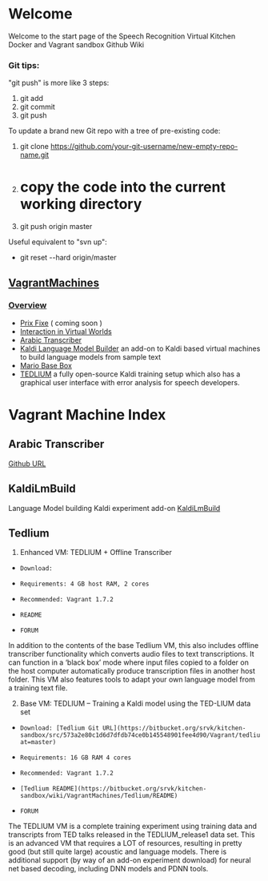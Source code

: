 # Welcome
Welcome to the start page of the Speech Recognition Virtual Kitchen Docker and Vagrant sandbox Github Wiki

### Git tips: ###
"git push" is more like 3 steps:

1.   git add <newfile>
1.   git commit
1.   git push

To update a brand new Git repo with a tree of pre-existing code:

1.   git clone https://github.com/your-git-username/new-empty-repo-name.git
1.   # copy the code into the current working directory
1.   git push origin master

Useful equivalent to "svn up":

* git reset --hard origin/master

## [VagrantMachines](https://github.com/riebling/srvk-sandbox/wiki/browse/VagrantMachines) ##

### [Overview](https://github.com/riebling/srvk-sandbox/wiki/VagrantMachines/MachineIndex)
* [Prix Fixe]() ( coming soon )
* [Interaction in Virtual Worlds]()
* [Arabic Transcriber](https://github.com/riebling/srvk-sandbox/wiki/browse/VagrantMachines/ArabicTranscriber)
* [Kaldi Language Model Builder](https://github.com/riebling/srvk-sandbox/wiki/browse/VagrantMachines/KaldiLmBuild) an add-on to Kaldi based virtual machines to build language models from sample text
* [Mario Base Box](https://github.com/riebling/srvk-sandbox/wiki/browse/VagrantMachines/MarioBaseBox)
* [TEDLIUM](https://github.com/riebling/srvk-sandbox/wiki/browse/VagrantMachines/Tedlium) a fully open-source Kaldi training setup which also has a graphical user interface with error analysis for speech developers.

# Vagrant Machine Index #

## Arabic Transcriber ##
[Github URL](https://bitbucket.org/srvk/kitchen-sandbox/wiki/browse/VagrantMachines/ArabicTranscriber)

## KaldiLmBuild ##
Language Model building Kaldi experiment add-on
[KaldiLmBuild](https://bitbucket.org/srvk/kitchen-sandbox/wiki/VagrantMachines/KaldiLmBuild/README)

## Tedlium ##

1. Enhanced VM: TEDLIUM + Offline Transcriber

*     Download: 
*     Requirements: 4 GB host RAM, 2 cores
*     Recommended: Vagrant 1.7.2
*     README
*     FORUM

In addition to the contents of the base Tedlium VM, this also includes offline transcriber functionality which converts audio files to text transcriptions. It can function in a ‘black box’ mode where input files copied to a folder on the host computer automatically produce transcription files in another host folder. This VM also features tools to adapt your own language model from a training text file.

2. Base VM: TEDLIUM – Training a Kaldi model using the TED-LIUM data set

*     Download: [Tedlium Git URL](https://bitbucket.org/srvk/kitchen-sandbox/src/573a2e80c1d6d7dfdb74ce0b145548901fee4d90/Vagrant/tedlium/?at=master)
*     Requirements: 16 GB RAM 4 cores
*     Recommended: Vagrant 1.7.2
*     [Tedlium README](https://bitbucket.org/srvk/kitchen-sandbox/wiki/VagrantMachines/Tedlium/README)
*     FORUM

The TEDLIUM VM is a complete training experiment using training data and transcripts from TED talks released in the TEDLIUM_release1 data set. This is an advanced VM that requires a LOT of resources, resulting in pretty good (but still quite large) acoustic and language models. There is additional support (by way of an add-on experiment download) for neural net based decoding, including DNN models and PDNN tools.
